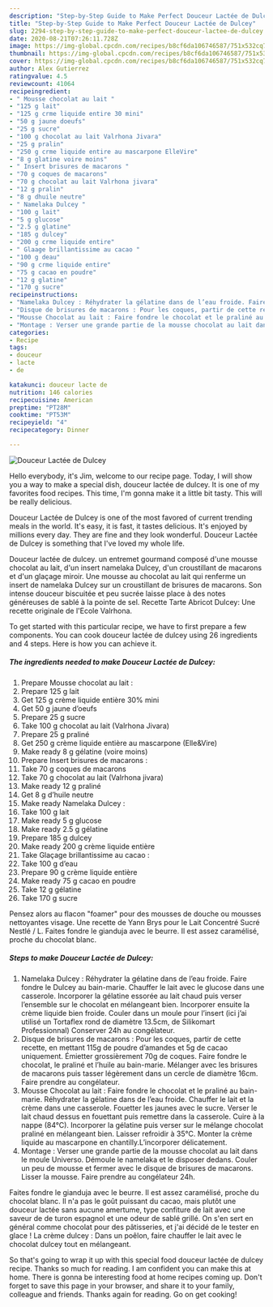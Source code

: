 ```yaml
---
description: "Step-by-Step Guide to Make Perfect Douceur Lactée de Dulcey"
title: "Step-by-Step Guide to Make Perfect Douceur Lactée de Dulcey"
slug: 2294-step-by-step-guide-to-make-perfect-douceur-lactee-de-dulcey
date: 2020-08-21T07:26:11.728Z
image: https://img-global.cpcdn.com/recipes/b8cf6da106746587/751x532cq70/douceur-lactee-de-dulcey-photo-principale-de-la-recette.jpg
thumbnail: https://img-global.cpcdn.com/recipes/b8cf6da106746587/751x532cq70/douceur-lactee-de-dulcey-photo-principale-de-la-recette.jpg
cover: https://img-global.cpcdn.com/recipes/b8cf6da106746587/751x532cq70/douceur-lactee-de-dulcey-photo-principale-de-la-recette.jpg
author: Alex Gutierrez
ratingvalue: 4.5
reviewcount: 41064
recipeingredient:
- " Mousse chocolat au lait "
- "125 g lait"
- "125 g crme liquide entire 30 mini"
- "50 g jaune doeufs"
- "25 g sucre"
- "100 g chocolat au lait Valrhona Jivara"
- "25 g pralin"
- "250 g crme liquide entire au mascarpone ElleVire"
- "8 g glatine voire moins"
- " Insert brisures de macarons "
- "70 g coques de macarons"
- "70 g chocolat au lait Valrhona jivara"
- "12 g pralin"
- "8 g dhuile neutre"
- " Namelaka Dulcey "
- "100 g lait"
- "5 g glucose"
- "2.5 g glatine"
- "185 g dulcey"
- "200 g crme liquide entire"
- " Glaage brillantissime au cacao "
- "100 g deau"
- "90 g crme liquide entire"
- "75 g cacao en poudre"
- "12 g glatine"
- "170 g sucre"
recipeinstructions:
- "Namelaka Dulcey : Réhydrater la gélatine dans de l’eau froide. Faire fondre le Dulcey au bain-marie. Chauffer le lait avec le glucose dans une casserole. Incorporer la gélatine essorée au lait chaud puis verser l’ensemble sur le chocolat en mélangeant bien. Incorporer ensuite la crème liquide bien froide. Couler dans un moule pour l’insert (ici j’ai utilisé un Tortaflex rond de diamètre 13.5cm, de Silikomart Professionnal) Conserver 24h au congélateur."
- "Disque de brisures de macarons : Pour les coques, partir de cette recette, en mettant 115g de poudre d’amandes et 5g de cacao uniquement. Émietter grossièrement 70g de coques. Faire fondre le chocolat, le praliné et l’huile au bain-marie. Mélanger avec les brisures de macarons puis tasser légèrement dans un cercle de diamètre 16cm. Faire prendre au congélateur."
- "Mousse Chocolat au lait : Faire fondre le chocolat et le praliné au bain-marie. Réhydrater la gélatine dans de l’eau froide. Chauffer le lait et la crème dans une casserole. Fouetter les jaunes avec le sucre. Verser le lait chaud dessus en fouettant puis remettre dans la casserole. Cuire à la nappe (84°C). Incorporer la gélatine puis verser sur le mélange chocolat praliné en mélangeant bien. Laisser refroidir à 35°C. Monter la crème liquide au mascarpone en chantilly.L’incorporer délicatement."
- "Montage : Verser une grande partie de la mousse chocolat au lait dans le moule Universo. Démoule le namelaka et le disposer dedans. Couler un peu de mousse et fermer avec le disque de brisures de macarons. Lisser la mousse. Faire prendre au congélateur 24h."
categories:
- Recipe
tags:
- douceur
- lacte
- de

katakunci: douceur lacte de 
nutrition: 146 calories
recipecuisine: American
preptime: "PT28M"
cooktime: "PT53M"
recipeyield: "4"
recipecategory: Dinner

---
```



![Douceur Lactée de Dulcey](https://img-global.cpcdn.com/recipes/b8cf6da106746587/751x532cq70/douceur-lactee-de-dulcey-photo-principale-de-la-recette.jpg)

Hello everybody, it's Jim, welcome to our recipe page. Today, I will show you a way to make a special dish, douceur lactée de dulcey. It is one of my favorites food recipes. This time, I'm gonna make it a little bit tasty. This will be really delicious.

Douceur Lactée de Dulcey is one of the most favored of current trending meals in the world. It's easy, it is fast, it tastes delicious. It's enjoyed by millions every day. They are fine and they look wonderful. Douceur Lactée de Dulcey is something that I've loved my whole life.

Douceur lactée de dulcey. un entremet gourmand composé d&#39;une mousse chocolat au lait, d&#39;un insert namelaka Dulcey, d&#39;un croustillant de macarons et d&#39;un glaçage miroir. Une mousse au chocolat au lait qui renferme un insert de namelaka Dulcey sur un croustillant de brisures de macarons. Son intense douceur biscuitée et peu sucrée laisse place à des notes généreuses de sablé à la pointe de sel. Recette Tarte Abricot Dulcey: Une recette originale de l&#39;Ecole Valrhona.


To get started with this particular recipe, we have to first prepare a few components. You can cook douceur lactée de dulcey using 26 ingredients and 4 steps. Here is how you can achieve it.

<!--inarticleads1-->

##### The ingredients needed to make Douceur Lactée de Dulcey:

1. Prepare  Mousse chocolat au lait :
1. Prepare 125 g lait
1. Get 125 g crème liquide entière 30% mini
1. Get 50 g jaune d’oeufs
1. Prepare 25 g sucre
1. Take 100 g chocolat au lait (Valrhona Jivara)
1. Prepare 25 g praliné
1. Get 250 g crème liquide entière au mascarpone (Elle&amp;Vire)
1. Make ready 8 g gélatine (voire moins)
1. Prepare  Insert brisures de macarons :
1. Take 70 g coques de macarons
1. Take 70 g chocolat au lait (Valrhona jivara)
1. Make ready 12 g praliné
1. Get 8 g d’huile neutre
1. Make ready  Namelaka Dulcey :
1. Take 100 g lait
1. Make ready 5 g glucose
1. Make ready 2.5 g gélatine
1. Prepare 185 g dulcey
1. Make ready 200 g crème liquide entière
1. Take  Glaçage brillantissime au cacao :
1. Take 100 g d’eau
1. Prepare 90 g crème liquide entière
1. Make ready 75 g cacao en poudre
1. Take 12 g gélatine
1. Take 170 g sucre


Pensez alors au flacon &#34;foamer&#34; pour des mousses de douche ou mousses nettoyantes visage. Une recette de Yann Brys pour le Lait Concentré Sucré Nestlé / L. Faites fondre le gianduja avec le beurre. Il est assez caramélisé, proche du chocolat blanc. 

<!--inarticleads2-->

##### Steps to make Douceur Lactée de Dulcey:

1. Namelaka Dulcey : Réhydrater la gélatine dans de l’eau froide. Faire fondre le Dulcey au bain-marie. Chauffer le lait avec le glucose dans une casserole. Incorporer la gélatine essorée au lait chaud puis verser l’ensemble sur le chocolat en mélangeant bien. Incorporer ensuite la crème liquide bien froide. Couler dans un moule pour l’insert (ici j’ai utilisé un Tortaflex rond de diamètre 13.5cm, de Silikomart Professionnal) Conserver 24h au congélateur.
1. Disque de brisures de macarons : Pour les coques, partir de cette recette, en mettant 115g de poudre d’amandes et 5g de cacao uniquement. Émietter grossièrement 70g de coques. Faire fondre le chocolat, le praliné et l’huile au bain-marie. Mélanger avec les brisures de macarons puis tasser légèrement dans un cercle de diamètre 16cm. Faire prendre au congélateur.
1. Mousse Chocolat au lait : Faire fondre le chocolat et le praliné au bain-marie. Réhydrater la gélatine dans de l’eau froide. Chauffer le lait et la crème dans une casserole. Fouetter les jaunes avec le sucre. Verser le lait chaud dessus en fouettant puis remettre dans la casserole. Cuire à la nappe (84°C). Incorporer la gélatine puis verser sur le mélange chocolat praliné en mélangeant bien. Laisser refroidir à 35°C. Monter la crème liquide au mascarpone en chantilly.L’incorporer délicatement.
1. Montage : Verser une grande partie de la mousse chocolat au lait dans le moule Universo. Démoule le namelaka et le disposer dedans. Couler un peu de mousse et fermer avec le disque de brisures de macarons. Lisser la mousse. Faire prendre au congélateur 24h.


Faites fondre le gianduja avec le beurre. Il est assez caramélisé, proche du chocolat blanc. Il n&#39;a pas le goût puissant du cacao, mais plutôt une douceur lactée sans aucune amertume, type confiture de lait avec une saveur de de turon espagnol et une odeur de sablé grillé. On s&#39;en sert en général comme chocolat pour des pâtisseries, et j&#39;ai décidé de le tester en glace ! La crème dulcey : Dans un poêlon, faire chauffer le lait avec le chocolat dulcey tout en mélangeant. 

So that's going to wrap it up with this special food douceur lactée de dulcey recipe. Thanks so much for reading. I am confident you can make this at home. There is gonna be interesting food at home recipes coming up. Don't forget to save this page in your browser, and share it to your family, colleague and friends. Thanks again for reading. Go on get cooking!
